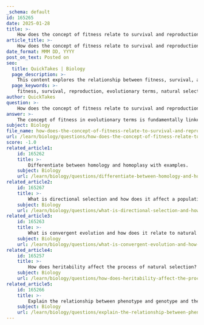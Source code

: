 ```yaml
---
_schema: default
id: 165265
date: 2025-01-28
title: >-
    How does the concept of fitness relate to survival and reproduction in evolutionary terms?
article_title: >-
    How does the concept of fitness relate to survival and reproduction in evolutionary terms?
date_format: MMM DD, YYYY
post_on_text: Posted on
seo:
  title: QuickTakes | Biology
  page_description: >-
    This content explores the relationship between fitness, survival, and reproduction in evolutionary terms, highlighting key aspects such as survival, natural selection, adaptation, and environmental influences on evolutionary success.
  page_keywords: >-
    fitness, survival, reproduction, evolutionary terms, natural selection, adaptation, genetic makeup, environmental factors, types of selection, Darwin's postulates
author: QuickTakes
question: >-
    How does the concept of fitness relate to survival and reproduction in evolutionary terms?
answer: >-
    The concept of fitness in evolutionary terms is fundamentally linked to an organism's ability to survive and reproduce within its environment. Fitness is often defined as the reproductive success of an individual, which is typically measured by the number of offspring that survive to reproductive age. This means that an organism with higher fitness is more likely to pass on its genes to the next generation, thereby influencing the genetic makeup of future populations.\n\n### Key Aspects of Fitness:\n\n1. **Survival and Reproduction**: Fitness encompasses both survival and reproductive success. An organism must not only survive to reproductive age but also successfully produce offspring that can themselves survive and reproduce. For example, in a population of beetles, those with traits that provide better camouflage from predators may survive longer and reproduce more than those without such traits, thereby increasing their fitness.\n\n2. **Natural Selection**: Fitness is a central concept in natural selection, one of the primary mechanisms of evolution. According to Darwin's four postulates, variation exists among individuals, traits are heritable, more individuals are produced than can survive, and survival and reproduction are not random; rather, favorable traits enhance fitness. This means that traits that improve an organism's fitness are more likely to be passed on to subsequent generations.\n\n3. **Adaptation**: Over time, the process of natural selection leads to adaptation, where traits that enhance fitness become more common in a population. For instance, a species of plant that produces more seeds in a nutrient-rich environment will have higher fitness, leading to a greater representation of that trait in future generations.\n\n4. **Environmental Influence**: The concept of fitness is also influenced by environmental factors. An organism's fitness can vary depending on changes in its environment, such as availability of resources, presence of predators, and climate conditions. This dynamic nature of fitness underscores the importance of adaptability in evolutionary success.\n\n5. **Types of Selection**: Different types of selection (directional, stabilizing, and disruptive) can affect fitness in various ways. For example, directional selection favors individuals with traits at one extreme, while stabilizing selection favors average traits, both of which can lead to changes in the population's overall fitness.\n\nIn summary, fitness is a crucial concept in understanding how organisms evolve through natural selection. It highlights the relationship between survival, reproduction, and the traits that enhance these processes, ultimately shaping the evolutionary trajectory of species.
subject: Biology
file_name: how-does-the-concept-of-fitness-relate-to-survival-and-reproduction-in-evolutionary-terms.md
url: /learn/biology/questions/how-does-the-concept-of-fitness-relate-to-survival-and-reproduction-in-evolutionary-terms
score: -1.0
related_article1:
    id: 165262
    title: >-
        Differentiate between homology and homoplasy with examples.
    subject: Biology
    url: /learn/biology/questions/differentiate-between-homology-and-homoplasy-with-examples
related_article2:
    id: 165267
    title: >-
        What is directional selection and how does it affect a population's traits?
    subject: Biology
    url: /learn/biology/questions/what-is-directional-selection-and-how-does-it-affect-a-populations-traits
related_article3:
    id: 165263
    title: >-
        What is convergent evolution and how does it relate to natural selection?
    subject: Biology
    url: /learn/biology/questions/what-is-convergent-evolution-and-how-does-it-relate-to-natural-selection
related_article4:
    id: 165257
    title: >-
        How does heritability affect the process of natural selection?
    subject: Biology
    url: /learn/biology/questions/how-does-heritability-affect-the-process-of-natural-selection
related_article5:
    id: 165266
    title: >-
        Explain the relationship between phenotype and genotype and their influence on behavior.
    subject: Biology
    url: /learn/biology/questions/explain-the-relationship-between-phenotype-and-genotype-and-their-influence-on-behavior
---
```


&nbsp;